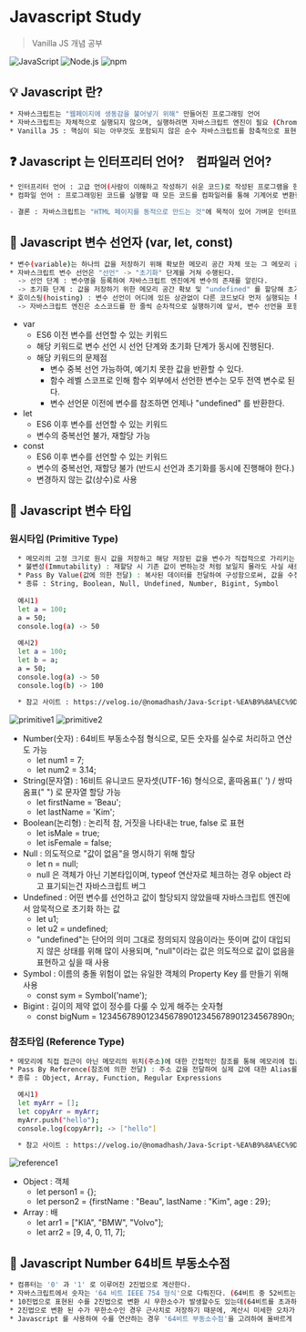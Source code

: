 # Javascript Study 
> Vanilla JS 개념 공부

![JavaScript](https://img.shields.io/badge/JavaScript-F7DF1E?style=flat-square&logo=JavaScript&logoColor=black)
![Node.js](https://img.shields.io/badge/Node.js-339933?style=flat-square&logo=Node.js&logoColor=white)
![npm](https://img.shields.io/badge/npm-CB3837?style=flat-square&logo=npm&logoColor=white)


## :bulb: Javascript 란?

```sh
* 자바스크립트는 "웹페이지에 생동감을 불어넣기 위해" 만들어진 프로그래밍 언어
* 자바스크립트는 자체적으로 실행되지 않으며, 실행하려면 자바스크립트 엔진이 필요 (Chrome : V8, Firefox : SpiderMonkey )
* Vanilla JS : 핵심이 되는 아무것도 포함되지 않은 순수 자바스크립트를 함축적으로 표현하는 것
```

## :question: Javascript 는 인터프리터 언어?　컴파일러 언어?
```sh
* 인터프리터 언어 : 고급 언어(사람이 이해하고 작성하기 쉬운 코드)로 작성된 프로그램을 한 줄 단위로 받아들여 번역하고, 번역과 동시에 프로그램을 한 줄 단위로 즉시 실행하는 언어
* 컴파일 언어 : 프로그래밍된 코드를 실행할 때 모든 코드를 컴파일러를 통해 기계어로 변환한 후에 파일을 생성하여 그 파일을 실행하는 언어

- 결론 : 자바스크립트는 "HTML 페이지를 동적으로 만드는 것"에 목적이 있어 가벼운 인터프리터 언어로 만들어졌다. 하지만, 자바스크립트의 성능을 크게 향상 시키기 위하여 실행되는 플랫폼에 따라 엔진(대부분의 현대 자바스크립트 엔진) 내부에서 컴파일 과정을 거친다.
```

## :eyes: Javascript 변수 선언자 (var, let, const)
```sh
* 변수(variable)는 하나의 값을 저장하기 위해 확보한 메모리 공간 자체 또는 그 메모리 공간을 식별하기 위해 붙인 이름
* 자바스크립트 변수 선언은 "선언" -> "초기화" 단계를 거쳐 수행된다.
  -> 선언 단계 : 변수명을 등록하여 자바스크립트 엔진에게 변수의 존재를 알린다.
  -> 초기화 단계 : 값을 저장하기 위한 메모리 공간 확보 및 "undefined" 를 할당해 초기화 한다.
* 호이스팅(hoisting) : 변수 선언이 어디에 있든 상관없이 다른 코드보다 먼저 실행되는 특징
  -> 자바스크립트 엔진은 소스코드를 한 줄씩 순차적으로 실행하기에 앞서, 변수 선언을 포함한 모든 선언문(ex. 변수 선언문, 함수 선언문 등)을 찾아내 먼저 실행한다.
```
* var 
    * ES6 이전 변수를 선언할 수 있는 키워드
    * 해당 키워드로 변수 선언 시 선언 단계와 초기화 단계가 동시에 진행된다.
    * 해당 키워드의 문제점
      * 변수 중복 선언 가능하여, 예기치 못한 값을 반환할 수 있다.
      * 함수 레벨 스코프로 인해 함수 외부에서 선언한 변수는 모두 전역 변수로 된다.
      * 변수 선언문 이전에 변수를 참조하면 언제나 "undefined" 를 반환한다.
* let
    * ES6 이후 변수를 선언할 수 있는 키워드
    * 변수의 중복선언 불가, 재할당 가능
* const
    * ES6 이후 변수를 선언할 수 있는 키워드
    * 변수의 중복선언, 재할당 불가 (반드시 선언과 초기화를 동시에 진행해야 한다.)
    * 변경하지 않는 값(상수)로 사용

## :eyes: Javascript 변수 타입
### 원시타입 (Primitive Type)
```sh
  * 메모리의 고정 크기로 원시 값을 저장하고 해당 저장된 값을 변수가 직접적으로 가리키는 형태 
  * 불변성(Immutability) : 재할당 시 기존 값이 변하는것 처럼 보일지 몰라도 사실 새로운 메모리에 재할당한 값이 저장되고 변수가 가리키는 메모리가 달라짐
  * Pass By Value(값에 의한 전달) : 복사된 데이터를 전달하여 구성함으로써, 값을 수정하여도 원본의 데이터에는 영향을 주지 않도록 하는 방식
  * 종류 : String, Boolean, Null, Undefined, Number, Bigint, Symbol
  
  예시1)
  let a = 100;
  a = 50;
  console.log(a) -> 50
  
  예시2)
  let a = 100;
  let b = a;
  a = 50;
  console.log(a) -> 50
  console.log(b) -> 100
  
  * 참고 사이트 : https://velog.io/@nomadhash/Java-Script-%EA%B9%8A%EC%9D%80-%EB%B3%B5%EC%82%AC%EC%99%80-%EC%96%95%EC%9D%80-%EB%B3%B5%EC%82%AC
```
![primitive1](https://velog.velcdn.com/images%2Fnomadhash%2Fpost%2F5e197937-108e-4f9c-8be8-0c8c04d3fe8e%2F%E1%84%89%E1%85%B3%E1%84%8F%E1%85%B3%E1%84%85%E1%85%B5%E1%86%AB%E1%84%89%E1%85%A3%E1%86%BA%202020-09-16%20%E1%84%8B%E1%85%A9%E1%84%92%E1%85%AE%207.02.57.png)
![primitive2](https://velog.velcdn.com/images%2Fnomadhash%2Fpost%2F4c48d687-2e50-42d0-a72a-28058f114cd1%2F%E1%84%89%E1%85%B3%E1%84%8F%E1%85%B3%E1%84%85%E1%85%B5%E1%86%AB%E1%84%89%E1%85%A3%E1%86%BA%202020-09-18%20%E1%84%8B%E1%85%A9%E1%84%92%E1%85%AE%204.01.34.png)
* Number(숫자) : 64비트 부동소수점 형식으로, 모든 숫자를 실수로 처리하고 연산도 가능
    * let num1 = 7;
    * let num2 = 3.14;
* String(문자열) : 16비트 유니코드 문자셋(UTF-16) 형식으로, 홑따옴표(' ') / 쌍따옴표(" ") 로 문자열 할당 가능
    * let firstName = 'Beau';
    * let lastName = 'Kim';
* Boolean(논리형) : 논리적 참, 거짓을 나타내는 true, false 로 표현
    * let isMale = true;
    * let isFemale = false;
* Null : 의도적으로 "값이 없음"을 명시하기 위해 할당
    * let n = null;
    * null 은 객체가 아닌 기본타입이며, typeof 연산자로 체크하는 경우 object 라고 표기되는건 자바스크립트 버그
* Undefined : 어떤 변수를 선언하고 값이 할당되지 않았을때 자바스크립트 엔진에서 암묵적으로 초기화 하는 값
  * let u1;
  * let u2 = undefined;
  * "undefined"는 단어의 의미 그대로 정의되지 않음이라는 뜻이며 값이 대입되지 않은 상태를 위해 많이 사용되며, "null"이라는 값은 의도적으로 값이 없음을 표현하고 싶을 때 사용
* Symbol : 이름의 충돌 위험이 없는 유일한 객체의 Property Key 를 만들기 위해 사용
  * const sym = Symbol('name');
* Bigint : 길이의 제약 없이 정수를 다룰 수 있게 해주는 숫자형
  * const bigNum = 1234567890123456789012345678901234567890n;

### 참조타입 (Reference Type)
```sh
* 메모리에 직접 접근이 아닌 메모리의 위치(주소)에 대한 간접적인 참조를 통해 메모리에 접근하는 데이터 타입
* Pass By Reference(참조에 의한 전달) : 주소 값을 전달하여 실제 값에 대한 Alias를 구성함으로써, 값을 수정하면 원본의 데이터가 수정되도록 하는 방식
* 종류 : Object, Array, Function, Regular Expressions

  예시1)
  let myArr = [];
  let copyArr = myArr;
  myArr.push("hello");
  console.log(copyArr); -> ["hello"]
  
  * 참고 사이트 : https://velog.io/@nomadhash/Java-Script-%EA%B9%8A%EC%9D%80-%EB%B3%B5%EC%82%AC%EC%99%80-%EC%96%95%EC%9D%80-%EB%B3%B5%EC%82%AC
```
![reference1](https://velog.velcdn.com/images%2Fnomadhash%2Fpost%2Fac894f26-b94a-41f8-990e-8b44c6775d97%2F%E1%84%89%E1%85%B3%E1%84%8F%E1%85%B3%E1%84%85%E1%85%B5%E1%86%AB%E1%84%89%E1%85%A3%E1%86%BA%202020-09-16%20%E1%84%8B%E1%85%A9%E1%84%92%E1%85%AE%207.54.37.png)
* Object : 객체
  * let person1 = {};
  * let person2 = {firstName : "Beau", lastName : "Kim", age : 29};
* Array : 배
  * let arr1 = ["KIA", "BMW", "Volvo"];
  * let arr2 = [9, 4, 0, 11, 7];

## :eyes: Javascript Number 64비트 부동소수점
```sh
* 컴퓨터는 '0' 과 '1' 로 이루어진 2진법으로 계산한다.
* 자바스크립트에서 숫자는 '64 비트 IEEE 754 형식'으로 다뤄진다. (64비트 중 52비트는 숫자를 저장하는 데 사용되고, 11비트는 소수점 위치를(정수는 0), 1비트는 양수/음수 부호를 저장하는 데 사용)
* 10진법으로 표현된 수를 2진법으로 변환 시 무한소수가 발생할수도 있는데(64비트를 초과하는), 64비트 공간에 맞도록 유한하게 표현하려다 보니 미세한 값들이 초과하거나 손실된다. (근사치로 표현)
* 2진법으로 변환 된 수가 무한소수인 경우 근사치로 저장하기 때문에, 계산시 미세한 오차가 발생한다.
* Javascript 를 사용하여 수를 연산하는 경우 '64비트 부동소수점'을 고려하여 올바르게 연산할 수 있는 외부 라이브러리를 사용하자.('BigNumber.js', 'Big.js', 'Decimal.js')
```